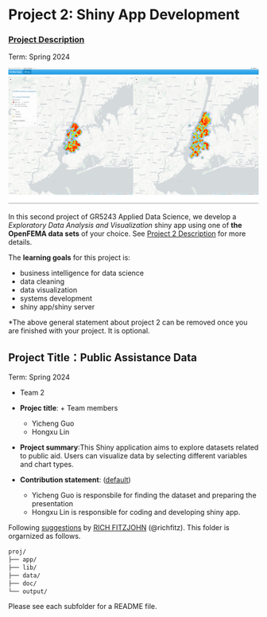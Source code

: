 # Project 2: Shiny App Development

### [Project Description](doc/project2_desc.md)

Term: Spring 2024

![screenshot](doc/figs/map.jpg)

In this second project of GR5243 Applied Data Science, we develop a *Exploratory Data Analysis and Visualization* shiny app using one of **the OpenFEMA data sets** of your choice. See [Project 2 Description](doc/project2_desc.md) for more details.  

The **learning goals** for this project is:

- business intelligence for data science
- data cleaning
- data visualization
- systems development
- shiny app/shiny server

*The above general statement about project 2 can be removed once you are finished with your project. It is optional.

## Project Title：Public Assistance Data
Term: Spring 2024

+ Team 2
+ **Projec title**: + Team members
	+ Yicheng Guo
	+ Hongxu Lin
	

+ **Project summary**:This Shiny application aims to explore datasets related to public aid. Users can visualize data by selecting different variables and chart types.

+ **Contribution statement**: ([default](doc/a_note_on_contributions.md))
  + Yicheng Guo is responsbile for finding the dataset and preparing the presentation
  + Hongxu Lin is responsible for coding and developing shiny app. 

Following [suggestions](http://nicercode.github.io/blog/2013-04-05-projects/) by [RICH FITZJOHN](http://nicercode.github.io/about/#Team) (@richfitz). This folder is orgarnized as follows.

```
proj/
├── app/
├── lib/
├── data/
├── doc/
└── output/
```

Please see each subfolder for a README file.


